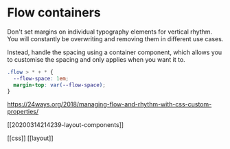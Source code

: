 # Flow containers

Don't set margins on individual typography elements for vertical rhythm. You will constantly be overwriting and removing them in different use cases.

Instead, handle the spacing using a container component, which allows you to customise the spacing and only applies when you want it to.

```css
.flow > * + * {
  --flow-space: 1em;
  margin-top: var(--flow-space);
}
```

https://24ways.org/2018/managing-flow-and-rhythm-with-css-custom-properties/

[[20200314214239-layout-components]]

[[css]]
[[layout]]
